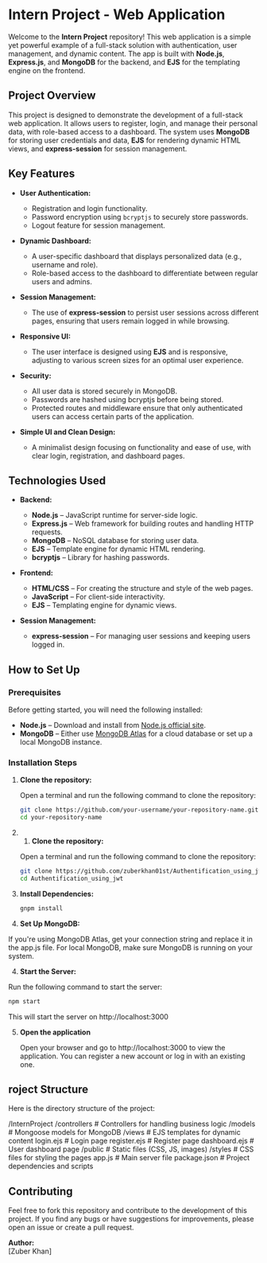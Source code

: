 # **Intern Project - Web Application**

Welcome to the **Intern Project** repository! This web application is a simple yet powerful example of a full-stack solution with authentication, user management, and dynamic content. The app is built with **Node.js**, **Express.js**, and **MongoDB** for the backend, and **EJS** for the templating engine on the frontend.

## **Project Overview**

This project is designed to demonstrate the development of a full-stack web application. It allows users to register, login, and manage their personal data, with role-based access to a dashboard. The system uses **MongoDB** for storing user credentials and data, **EJS** for rendering dynamic HTML views, and **express-session** for session management.

## **Key Features**

- **User Authentication:**
  - Registration and login functionality.
  - Password encryption using `bcryptjs` to securely store passwords.
  - Logout feature for session management.

- **Dynamic Dashboard:**
  - A user-specific dashboard that displays personalized data (e.g., username and role).
  - Role-based access to the dashboard to differentiate between regular users and admins.

- **Session Management:**
  - The use of **express-session** to persist user sessions across different pages, ensuring that users remain logged in while browsing.

- **Responsive UI:**
  - The user interface is designed using **EJS** and is responsive, adjusting to various screen sizes for an optimal user experience.

- **Security:**
  - All user data is stored securely in MongoDB.
  - Passwords are hashed using bcryptjs before being stored.
  - Protected routes and middleware ensure that only authenticated users can access certain parts of the application.

- **Simple UI and Clean Design:**
  - A minimalist design focusing on functionality and ease of use, with clear login, registration, and dashboard pages.

## **Technologies Used**

- **Backend:**
  - **Node.js** – JavaScript runtime for server-side logic.
  - **Express.js** – Web framework for building routes and handling HTTP requests.
  - **MongoDB** – NoSQL database for storing user data.
  - **EJS** – Template engine for dynamic HTML rendering.
  - **bcryptjs** – Library for hashing passwords.

- **Frontend:**
  - **HTML/CSS** – For creating the structure and style of the web pages.
  - **JavaScript** – For client-side interactivity.
  - **EJS** – Templating engine for dynamic views.

- **Session Management:**
  - **express-session** – For managing user sessions and keeping users logged in.

## **How to Set Up**

### Prerequisites

Before getting started, you will need the following installed:

- **Node.js** – Download and install from [Node.js official site](https://nodejs.org/).
- **MongoDB** – Either use [MongoDB Atlas](https://www.mongodb.com/cloud/atlas) for a cloud database or set up a local MongoDB instance.

### Installation Steps

1. **Clone the repository:**

   Open a terminal and run the following command to clone the repository:

   ```bash
   git clone https://github.com/your-username/your-repository-name.git
   cd your-repository-name
    ```

2. 1. **Clone the repository:**

   Open a terminal and run the following command to clone the repository:

   ```bash
   git clone https://github.com/zuberkhan01st/Authentification_using_jwt.git
   cd Authentification_using_jwt
    ```
2. **Install Dependencies:**

   
   ```bash
   gnpm install
    ```

3. **Set Up MongoDB:**


If you're using MongoDB Atlas, get your connection string and replace it in the app.js file. For local MongoDB, make sure MongoDB is running on your system.




4. **Start the Server:**

Run the following command to start the server:
   ```bash
   npm start
   ```
This will start the server on http://localhost:3000

5. **Open the application**

   Open your browser and go to http://localhost:3000 to view the application. You can register a new account or log in with an existing one.

## **roject Structure**
Here is the directory structure of the project:

/InternProject
  /controllers       # Controllers for handling business logic
  /models            # Mongoose models for MongoDB
  /views             # EJS templates for dynamic content
    login.ejs        # Login page
    register.ejs     # Register page
    dashboard.ejs    # User dashboard page
  /public            # Static files (CSS, JS, images)
    /styles          # CSS files for styling the pages
  app.js             # Main server file
  package.json       # Project dependencies and scripts

## **Contributing**
Feel free to fork this repository and contribute to the development of this project. If you find any bugs or have suggestions for improvements, please open an issue or create a pull request.

**Author:**  
[Zuber Khan]  
